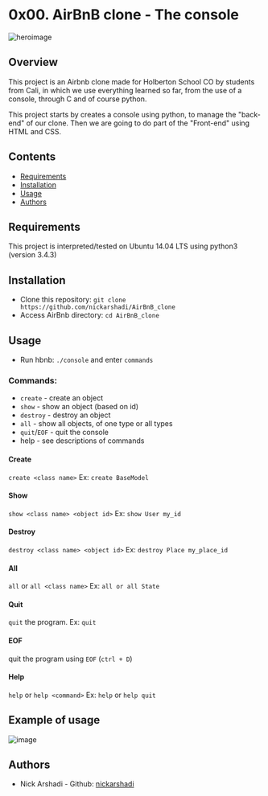# 0x00. AirBnB clone - The console
![heroimage](https://github.com/HeimerR/AirBnB_clone/raw/master/images/hbnb_logo.png)

## Overview

This project is an Airbnb clone made for Holberton School CO by students from Cali, in which we use everything learned so far, from the use of a console, through C and of course python.

This project starts by creates a console using python, to manage the "back-end" of our clone. Then we are going to do part of the "Front-end" using HTML and CSS.

## Contents
* [Requirements](#requirements)
* [Installation](#installation)
* [Usage](#usage)
* [Authors](#authors)
## Requirements
This project is interpreted/tested on Ubuntu 14.04 LTS using python3 (version 3.4.3)
## Installation
* Clone this repository: `git clone https://github.com/nickarshadi/AirBnB_clone`
* Access AirBnb directory: `cd AirBnB_clone`
## Usage
* Run hbnb: `./console` and enter `commands`

### Commands:
* `create` - create an object
* `show` - show an object (based on id)
* `destroy` - destroy an object
* `all` - show all objects, of one type or all types
* `quit`/`EOF` - quit the console
* help - see descriptions of commands

#### Create

`create <class name>` Ex: `create BaseModel`
#### Show

`show <class name> <object id>` Ex: `show User my_id`

#### Destroy

`destroy <class name> <object id>` Ex: `destroy Place my_place_id`

#### All

`all` or `all <class name>` Ex: `all or all State`

#### Quit
`quit` the program. Ex: `quit`

#### EOF
quit the program using `EOF` (`ctrl + D`)

#### Help
`help` or `help <command>` Ex: `help` or `help quit`
## Example of usage
![image](https://i.ibb.co/VHMFFvN/usage-example.jpg)
## Authors
* Nick Arshadi - Github: [nickarshadi](https://github.com/nickarshadi)
